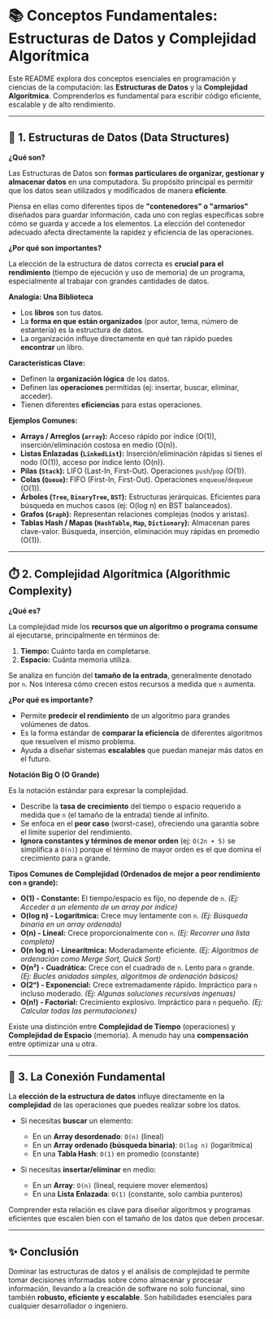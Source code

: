 # 📚 Conceptos Fundamentales: Estructuras de Datos y Complejidad Algorítmica

Este README explora dos conceptos esenciales en programación y ciencias de la computación: las **Estructuras de Datos** y la **Complejidad Algorítmica**. Comprenderlos es fundamental para escribir código eficiente, escalable y de alto rendimiento.

---

## 💾 1. Estructuras de Datos (Data Structures)

**¿Qué son?**

Las Estructuras de Datos son **formas particulares de organizar, gestionar y almacenar datos** en una computadora. Su propósito principal es permitir que los datos sean utilizados y modificados de manera **eficiente**.

Piensa en ellas como diferentes tipos de **"contenedores" o "armarios"** diseñados para guardar información, cada uno con reglas específicas sobre cómo se guarda y accede a los elementos. La elección del contenedor adecuado afecta directamente la rapidez y eficiencia de las operaciones.

**¿Por qué son importantes?**

La elección de la estructura de datos correcta es **crucial para el rendimiento** (tiempo de ejecución y uso de memoria) de un programa, especialmente al trabajar con grandes cantidades de datos.

**Analogía: Una Biblioteca**

*   Los **libros** son tus datos.
*   La **forma en que están organizados** (por autor, tema, número de estantería) es la estructura de datos.
*   La organización influye directamente en qué tan rápido puedes **encontrar** un libro.

**Características Clave:**

*   Definen la **organización lógica** de los datos.
*   Definen las **operaciones** permitidas (ej: insertar, buscar, eliminar, acceder).
*   Tienen diferentes **eficiencias** para estas operaciones.

**Ejemplos Comunes:**

*   **Arrays / Arreglos (`array`):** Acceso rápido por índice (O(1)), inserción/eliminación costosa en medio (O(n)).
*   **Listas Enlazadas (`LinkedList`):** Inserción/eliminación rápidas si tienes el nodo (O(1)), acceso por índice lento (O(n)).
*   **Pilas (`Stack`):** LIFO (Last-In, First-Out). Operaciones `push`/`pop` (O(1)).
*   **Colas (`Queue`):** FIFO (First-In, First-Out). Operaciones `enqueue`/`dequeue` (O(1)).
*   **Árboles (`Tree`, `BinaryTree`, `BST`):** Estructuras jerárquicas. Eficientes para búsqueda en muchos casos (ej: O(log n) en BST balanceados).
*   **Grafos (`Graph`):** Representan relaciones complejas (nodos y aristas).
*   **Tablas Hash / Mapas (`HashTable`, `Map`, `Dictionary`):** Almacenan pares clave-valor. Búsqueda, inserción, eliminación muy rápidas en promedio (O(1)).

---

## ⏱️ 2. Complejidad Algorítmica (Algorithmic Complexity)

**¿Qué es?**

La complejidad mide los **recursos que un algoritmo o programa consume** al ejecutarse, principalmente en términos de:

1.  **Tiempo:** Cuánto tarda en completarse.
2.  **Espacio:** Cuánta memoria utiliza.

Se analiza en función del **tamaño de la entrada**, generalmente denotado por `n`. Nos interesa cómo crecen estos recursos a medida que `n` aumenta.

**¿Por qué es importante?**

*   Permite **predecir el rendimiento** de un algoritmo para grandes volúmenes de datos.
*   Es la forma estándar de **comparar la eficiencia** de diferentes algoritmos que resuelven el mismo problema.
*   Ayuda a diseñar sistemas **escalables** que puedan manejar más datos en el futuro.

**Notación Big O (O Grande)**

Es la notación estándar para expresar la complejidad.

*   Describe la **tasa de crecimiento** del tiempo o espacio requerido a medida que `n` (el tamaño de la entrada) tiende al infinito.
*   Se enfoca en el **peor caso** (worst-case), ofreciendo una garantía sobre el límite superior del rendimiento.
*   **Ignora constantes y términos de menor orden** (ej: `O(2n + 5)` se simplifica a `O(n)`) porque el término de mayor orden es el que domina el crecimiento para `n` grande.

**Tipos Comunes de Complejidad (Ordenados de mejor a peor rendimiento con `n` grande):**

*   **O(1) - Constante:** El tiempo/espacio es fijo, no depende de `n`. *(Ej: Acceder a un elemento de un array por índice)*
*   **O(log n) - Logarítmica:** Crece muy lentamente con `n`. *(Ej: Búsqueda binaria en un array ordenado)*
*   **O(n) - Lineal:** Crece proporcionalmente con `n`. *(Ej: Recorrer una lista completa)*
*   **O(n log n) - Linearítmica:** Moderadamente eficiente. *(Ej: Algoritmos de ordenación como Merge Sort, Quick Sort)*
*   **O(n²) - Cuadrática:** Crece con el cuadrado de `n`. Lento para `n` grande. *(Ej: Bucles anidados simples, algoritmos de ordenación básicos)*
*   **O(2ⁿ) - Exponencial:** Crece extremadamente rápido. Impráctico para `n` incluso moderado. *(Ej: Algunas soluciones recursivas ingenuas)*
*   **O(n!) - Factorial:** Crecimiento explosivo. Impráctico para `n` pequeño. *(Ej: Calcular todas las permutaciones)*

Existe una distinción entre **Complejidad de Tiempo** (operaciones) y **Complejidad de Espacio** (memoria). A menudo hay una **compensación** entre optimizar una u otra.

---

## 🤝 3. La Conexión Fundamental

La **elección de la estructura de datos** influye directamente en la **complejidad** de las operaciones que puedes realizar sobre los datos.

*   Si necesitas **buscar** un elemento:
    *   En un **Array desordenado**: `O(n)` (lineal)
    *   En un **Array ordenado (búsqueda binaria)**: `O(log n)` (logarítmica)
    *   En una **Tabla Hash**: `O(1)` en promedio (constante)

*   Si necesitas **insertar/eliminar** en medio:
    *   En un **Array**: `O(n)` (lineal, requiere mover elementos)
    *   En una **Lista Enlazada**: `O(1)` (constante, solo cambia punteros)

Comprender esta relación es clave para diseñar algoritmos y programas eficientes que escalen bien con el tamaño de los datos que deben procesar.

---

## ✨ Conclusión

Dominar las estructuras de datos y el análisis de complejidad te permite tomar decisiones informadas sobre cómo almacenar y procesar información, llevando a la creación de software no solo funcional, sino también **robusto, eficiente y escalable**. Son habilidades esenciales para cualquier desarrollador o ingeniero.
